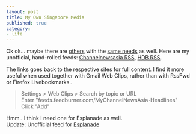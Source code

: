 ```yaml
---
layout: post
title: My Own Singapore Media
published: true
category:
- life
---
```

Ok ok... maybe there are [others](http://www.adrianlee.info/?p=55) with the [same needs](../../../../articles/2005/03/01/new-media-consumption-habits) as well. Here are my unofficial, hand-rolled feeds: [Channelnewsasia RSS](http://feeds.feedburner.com/MyChannelNewsAsia-Headlines), [HDB RSS](http://feeds.feedburner.com/MyHdbPressReleases).

 

The links goes back to the respective sites for full content. I find it more useful when used together with Gmail Web Clips, rather than with RssFwd or Firefox Livebookmarks..

 

> Settings \> Web Clips \> Search by topic or URL   
> Enter "feeds.feedburner.com/MyChannelNewsAsia-Headlines"  
> Click "Add"

Hmm.. I think I need one for Esplanade as well.  
 Update: Unofficial feed for [Esplanade](http://feeds.feedburner.com/MyEsplanade)

